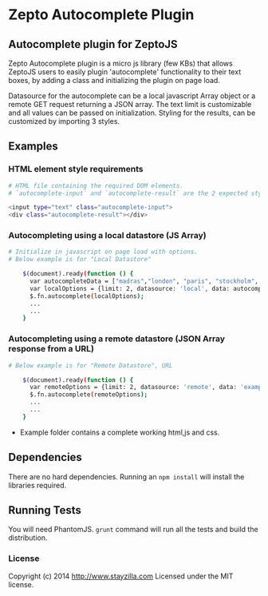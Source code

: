 # Zepto Autocomplete Plugin

## Autocomplete plugin for ZeptoJS

Zepto Autocomplete plugin is a micro js library (few KBs) that allows ZeptoJS users to easily plugin 'autocomplete' functionality to their text boxes, by adding a class and initializing the plugin on page load.

Datasource for the autocomplete can be a local javascript Array object or a remote GET request returning a JSON array. The text limit is customizable and all values can be passed on initialization. Styling for the results, can be customized by importing 3 styles.

## Examples
### HTML element style requirements

```bash
# HTML file containing the required DOM elements.
# `autocomplete-input` and `autocomplete-result` are the 2 expected styles for input and output respectively.

<input type="text" class="autocomplete-input">
<div class="autocomplete-result"></div>
```

### Autocompleting using a local datastore (JS Array)

```bash
# Initialize in javascript on page load with options.
# Below example is for "Local Datastore"

    $(document).ready(function () {
      var autocompleteData = ["madras","london", "paris", "stockholm", "delhi", "madrid", "madurai"];
      var localOptions = {limit: 2, datasource: 'local', data: autocompleteData};
      $.fn.autocomplete(localOptions);
      ...
      ...
    }
```

### Autocompleting using a remote datastore (JSON Array response from a URL)

```bash
# Below example is for "Remote Datastore", URL

    $(document).ready(function () {
      var remoteOptions = {limit: 2, datasource: 'remote', data: 'example.json?keyword='};
      $.fn.autocomplete(remoteOptions);
      ...
      ...
    }
```
* Example folder contains a complete working html,js and css.

## Dependencies
There are no hard dependencies. Running an `npm install` will install the libraries required.

## Running Tests
You will need PhantomJS. `grunt` command will run all the tests and build the distribution.

### License
Copyright (c) 2014 http://www.stayzilla.com
Licensed under the MIT license.
